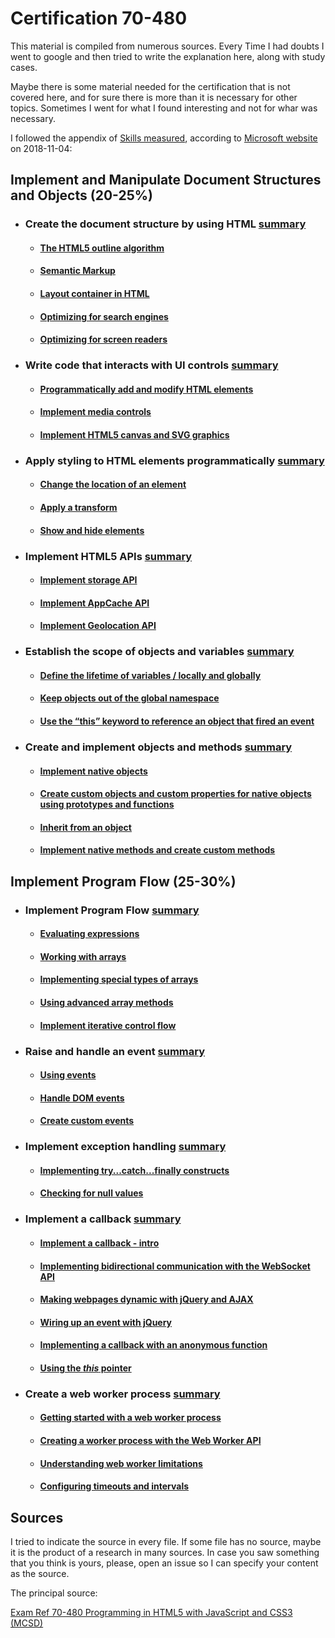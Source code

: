 # Certification 70-480

This material is compiled from numerous sources. Every Time I had doubts I went to google and then tried to write the explanation here, along with study cases.

Maybe there is some material needed for the certification that is not covered here, and for sure there is more than it is necessary for other topics. Sometimes I went for what I found interesting and not for whar was necessary.

I followed the appendix of [Skills measured](support-material/skills-measured.md), according to [Microsoft website](https://www.microsoft.com/en-us/learning/exam-70-480.aspx) on 2018-11-04:

## Implement and Manipulate Document Structures and Objects **(20-25%)**

* ### Create the document structure by using HTML [summary](html/document-structure/document-structure-summary.md)

  * #### [The HTML5 outline algorithm](html/document-structure/outline-algorithm.md)

  * #### [Semantic Markup](html/document-structure/semantic-markup.md)

  * #### [Layout container in HTML](html/document-structure/layout-container.md)

  * #### [Optimizing for search engines](html/document-structure/search-engines.md)

  * #### [Optimizing for screen readers](html/document-structure/screen-readers.md)

* ### Write code that interacts with UI controls [summary](html/ui-control-interaction-code/ui-control-interaction-code-summary.md)

  * #### [Programmatically add and modify HTML elements](html/ui-control-interaction-code/add-modify-elements.md)
  
  * #### [Implement media controls](html/ui-control-interaction-code/implement-media-controls.md)

  * #### [Implement HTML5 canvas and SVG graphics](html/ui-control-interaction-code/canvas-and-svg.md)

* ### Apply styling to HTML elements programmatically [summary](css/styling-elements-programmatically/styling-elements-programmatically-summary.md)

  * #### [Change the location of an element](css/styling-elements-programmatically/change-element-location.md)
  
  * #### [Apply a transform](css/styling-elements-programmatically/applying-a-transform.md)
  
  * #### [Show and hide elements](css/styling-elements-programmatically/show-hide-elements.md)

* ### Implement HTML5 APIs [summary](html/apis/implement-html5-apis-summary.md)

  * #### [Implement storage API](html/apis/storage-api.md)
  
  * #### [Implement AppCache API](html/apis/appcache-api.md)
  
  * #### [Implement Geolocation API](html/apis/geolocation-api.md)

* ### Establish the scope of objects and variables [summary](javascript/scope-objects-variables/scope-objects-variables-summary.md)

  * #### [Define the lifetime of variables / locally and globally](javascript/scope-objects-variables/variable-lifetime-locally-globally.md)
  
  * #### [Keep objects out of the global namespace](javascript/scope-objects-variables/global-namespace.md)
  
  * #### [Use the “this” keyword to reference an object that fired an event](javascript/scope-objects-variables/this-keyword.md)

* ### Create and implement objects and methods [summary](javascript/objects-methods/create-implement-objects-methods-summary.md)

  * #### [Implement native objects](javascript/objects-methods/implement-native-objects.md)

  * #### [Create custom objects and custom properties for native objects using prototypes and functions](javascript/objects-methods/customobjects-prototypes-functions.md)

  * #### [Inherit from an object](javascript/objects-methods/inherit-from-object.md)

  * #### [Implement native methods and create custom methods](javascript/objects-methods/native-custom-methods.md)

## Implement Program Flow **(25-30%)**

* ### Implement Program Flow [summary](javascript/implement-program-flow/implement-program-flow-summary.md)

  * #### [Evaluating expressions](javascript/implement-program-flow/evaluating-expressions.md)

  * #### [Working with arrays](javascript/implement-program-flow/working-with-arrays.md)

  * #### [Implementing special types of arrays](javascript/implement-program-flow/special-types-arrays.md)

  * #### [Using advanced array methods](javascript/implement-program-flow/advanced-array-methods.md)

  * #### [Implement iterative control flow](javascript/implement-program-flow/iterative-control-flow.md)
  
* ### Raise and handle an event [summary](javascript/raise-handle-event/raise-handle-event-summary.md)

  * #### [Using events](javascript/raise-handle-event/using-events.md)
  
  * #### [Handle DOM events](javascript/raise-handle-event/handle-dom-events.md)
  
  * #### [Create custom events](javascript/raise-handle-event/create-custom-events.md)
  
* ### Implement exception handling [summary](javascript/exception-handling/exception-handling-summary.md)
  
  * #### [Implementing try...catch...finally constructs](javascript/exception-handling/try-catch-finally.md)
  
  * #### [Checking for null values](javascript/exception-handling/checking-null-values.md)
  
* ### Implement a callback [summary](javascript/callback/callback-summary.md)
  
  * #### [Implement a callback - intro](javascript/callback/callback-intro.md)
  
  * #### [Implementing bidirectional communication with the WebSocket API](javascript/callback/websocket-api.md)
  
  * #### [Making webpages dynamic with jQuery and AJAX](javascript/callback/jquery-ajax.md)
  
  * #### [Wiring up an event with jQuery](javascript/callback/wiringup-event-jquery.md)
  
  * #### [Implementing a callback with an anonymous function](javascript/callback/callback-anonymous-function.md)
  
  * #### [Using the *this* pointer](javascript/callback/this-pointer.md)
  
* ### Create a web worker process [summary](javascript/web-worker/web-worker-summary.md)
  
  * #### [Getting started with a web worker process](javascript/web-worker/getting-started-webworker.md)

  * #### [Creating a worker process with the Web Worker API](javascript/web-worker/web-worker-api.md)

  * #### [Understanding web worker limitations](javascript/web-worker/web-worker-limitations.md)

  * #### [Configuring timeouts and intervals](javascript/web-worker/timeouts-intervals.md)

## Sources

I tried to indicate the source in every file. If some file has no source, maybe it is the product of a research in many sources. In case you saw something that you think is yours, please, open an issue so I can specify your content as the source.

The principal source:

[Exam Ref 70-480 Programming in HTML5 with JavaScript and CSS3 (MCSD)](https://www.microsoft.com/en-us/p/exam-ref-70-480-programming-in-html5-with-javascript-and-css3-mcsd/fgqpf3h0qll7?activetab=pivot%3aoverviewtab)